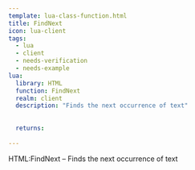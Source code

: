 ```yaml
---
template: lua-class-function.html
title: FindNext
icon: lua-client
tags:
  - lua
  - client
  - needs-verification
  - needs-example
lua:
  library: HTML
  function: FindNext
  realm: client
  description: "Finds the next occurrence of text"
  
  
  returns:
    
---
```


<div class="lua__search__keywords">
HTML:FindNext &#x2013; Finds the next occurrence of text
</div>
